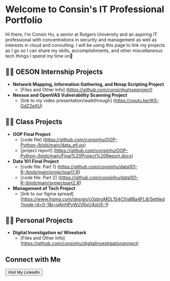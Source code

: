 # Welcome to Consin's IT Professional Portfolio

Hi there, I'm Consin Hu, a senior at Rutgers University and an aspiring IT professional with concentrations in security and management as well as interests in cloud and consulting. I will be using this page to link my projects as I go so I can share my skills, accomplishments, and other miscellaneous tech things I spend my time on👾

<h2>👩‍💻 OESON Internship Projects</h2>

- <b> Network Mapping, Information Gathering, and Nmap Scripting Project</b>
  - [Files and Other Info] (https://github.com/consinhu/nseproject)
- <b> Nessus and OpenVAS Vulnerability Scanning Project</b>
  - [link to my video presentation/walkthrough] (https://youtu.be/lKS-GdZ2eXU)
    
<h2>👩‍💻 Class Projects</h2>

- <b> OOP Final Project </b>
  - [code file] (https://github.com/consinhu/OOP-Python-/blob/main/data_etl.py)
  - [project report] (https://github.com/consinhu/OOP-Python-/blob/main/Final%20Project%20Report.docx)
- <b> Data 101 Final Project</b>
  - [code file: Part 1] (https://github.com/consinhu/data101-R-/blob/main/projectpart1.R)
  - [code file: Part 2] (https://github.com/consinhu/data101-R-/blob/main/projectpart2.R)
- <b> Management of Tech Project </b>
  - [link to our figma spread] (https://www.figma.com/design/c0sbruMDL1S4C0g8Ba4FL8/Settled?node-id=0-1&t=qAnHPyWzV6xU4oU5-1)

<h2>👩‍💻 Personal Projects</h2>

- <b> Digital Investigation w/ Wireshark </b>
  - [Files and Other Info] (https://github.com/consinhu/digitalinvestigationproject)

<h2>Connect with Me</h2>
    <a href="https://www.linkedin.com/in/consin-hu/" target="_blank" rel="noopener noreferrer">
        <button>Visit My LinkedIn</button>
